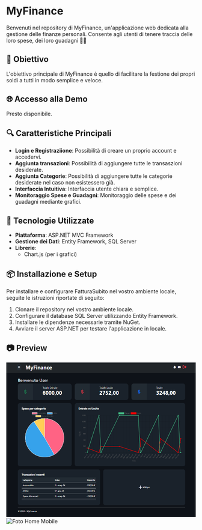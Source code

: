 # MyFinance

Benvenuti nel repository di MyFinance, un'applicazione web dedicata alla gestione delle finanze personali. Consente agli utenti di tenere traccia delle loro spese, dei loro guadagni 📄✨

## 🎯 Obiettivo

L'obiettivo principale di MyFinance è quello di facilitare la festione dei propri soldi a tutti in modo semplice e veloce.

## 🌐 Accesso alla Demo

Presto disponibile.

## 🔍 Caratteristiche Principali

- **Login e Registraziione**: Possibilità di creare un proprio account e accedervi.
- **Aggiunta transazioni**: Possibilità di aggiungere tutte le transaszioni desiderate.
- **Aggiunta Categorie**: Possibilità di aggiungere tutte le categorie desiderate nel caso non esistessero già.
- **Interfaccia Intuitiva**: Interfaccia utente chiara e semplice.
- **Monitoraggio Spese e Guadagni**: Monitoraggio delle spese e dei guadagni mediante grafici.

## 🚀 Tecnologie Utilizzate

- **Piattaforma**: ASP.NET MVC Framework
- **Gestione dei Dati**: Entity Framework, SQL Server
- **Librerie**:
  - Chart.js (per i grafici)

## 📦 Installazione e Setup

Per installare e configurare FatturaSubito nel vostro ambiente locale, seguite le istruzioni riportate di seguito:

1. Clonare il repository nel vostro ambiente locale.
2. Configurare il database SQL Server utilizzando Entity Framework.
3. Installare le dipendenze necessarie tramite NuGet.
4. Avviare il server ASP.NET per testare l'applicazione in locale.

## 📷 Preview
![Foto Home Desktop](https://github.com/Vincenzolaveglia/MyFinance/raw/main/Content/imgs/ScreenDashboard.png)
![Foto Home Mobile](https://github.com/tuonomeutente/MyFinance/raw/main/Content/imgs/ScreenDashboardMobile.png)

